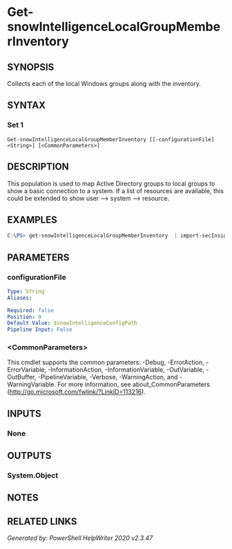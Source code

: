 ﻿# Get-snowIntelligenceLocalGroupMemberInventory

## SYNOPSIS
Collects each of the local Windows groups along with the inventory.

## SYNTAX

### Set 1
```
Get-snowIntelligenceLocalGroupMemberInventory [[-configurationFile] <String>] [<CommonParameters>]
```

## DESCRIPTION
This population is used to map Active Directory groups to local groups to show a basic connection to a system.  If a list of resources are available, this could be extended to show user --> system --> resource.

## EXAMPLES
```powershell
C:\PS> get-snowIntelligenceLocalGroupMemberInventory  | import-secInsightResults
```
## PARAMETERS

### configurationFile


```yaml
Type: String
Aliases: 

Required: false
Position: 9
Default Value: $snowIntelligenceConfigPath
Pipeline Input: False
```

### \<CommonParameters\>
This cmdlet supports the common parameters: -Debug, -ErrorAction, -ErrorVariable, -InformationAction, -InformationVariable, -OutVariable, -OutBuffer, -PipelineVariable, -Verbose, -WarningAction, and -WarningVariable. For more information, see about_CommonParameters (http://go.microsoft.com/fwlink/?LinkID=113216).

## INPUTS

### None


## OUTPUTS

### System.Object


## NOTES

## RELATED LINKS


*Generated by: PowerShell HelpWriter 2020 v2.3.47*
